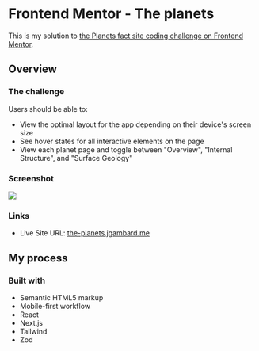 # Frontend Mentor - The planets

This is my solution to [the Planets fact site coding challenge on Frontend Mentor](https://www.frontendmentor.io/challenges/planets-fact-site-gazqN8w_f).

## Overview

### The challenge

Users should be able to:

- View the optimal layout for the app depending on their device's screen size
- See hover states for all interactive elements on the page
- View each planet page and toggle between "Overview", "Internal Structure", and "Surface Geology"

### Screenshot

![](https://res.cloudinary.com/dz209s6jk/image/upload/f_auto,q_auto,w_700/Challenges/ksbsn4xdmhyssrra7ztz.jpg)

### Links

- Live Site URL: [the-planets.jgambard.me](https://the-planets.jgambard.me)

## My process

### Built with

- Semantic HTML5 markup
- Mobile-first workflow
- React
- Next.js
- Tailwind
- Zod
